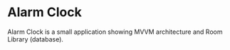 # Alarm Clock
Alarm Clock is a small application showing MVVM architecture and Room Library (database).
